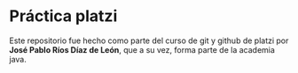 # Práctica platzi
Este repositorio fue hecho como parte del curso de git y github de platzi por **Jos&eacute; Pablo R&iacute;os D&iacute;az de Le&oacute;n**, 
que a su vez, forma parte de la academia java.
